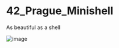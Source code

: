 # 42_Prague_Minishell
As beautiful as a shell


![image](https://github.com/OnnaMcadva/42_Prague_Minishell/assets/94723781/3d5332cf-c620-4c9b-891f-be5df20f0b1d)
